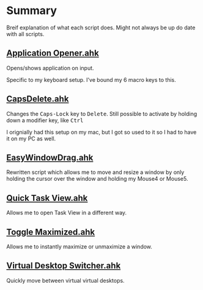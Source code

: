 # Summary
Breif explanation of what each script does. Might not always be up do date with all scripts.

## [Application Opener.ahk](/Scripts/Application%20Opener.ahk)
Opens/shows application on input.

Specific to my keyboard setup. I've bound my 6 macro keys to this.

## [CapsDelete.ahk](/Scripts/CapsDelete.ahk)
Changes the <kbd>Caps-Lock</kbd> key to <kbd>Delete</kbd>. Still possible to activate by holding down a modifier key, like <kbd>Ctrl</kbd>

I orignially had this setup on my mac, but I got so used to it so I had to have it on my PC as well.

## [EasyWindowDrag.ahk](/Scripts/EasyWindowDrag.ahk)
Rewritten script which allows me to move and resize a window by only holding the cursor over the window and holding my Mouse4 or Mouse5.

## [Quick Task View.ahk](/Scripts/Quick%20Task%20View.ahk)
Allows me to open Task View in a different way.

## [Toggle Maximized.ahk](/Scripts/Toggle%20Maximized.ahk)
Allows me to instantly maximize or unmaximize a window.

## [Virtual Desktop Switcher.ahk](/Scripts/Virtual%20Desktop%20Switcher.ahk)
Quickly move between virtual virtual desktops.
